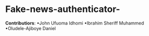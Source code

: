 # Fake-news-authenticator-
**Contributiors**:
•John Ufuoma Idhomi 
•Ibrahim Sheriff Muhammed 
•Oludele-Ajiboye Daniel
